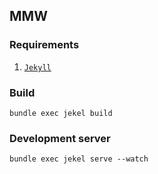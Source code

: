 ## MMW

### Requirements

1)  [`Jekyll`][jekyll-install]

### Build

`bundle exec jekel build`

### Development server

`bundle exec jekel serve --watch`



[jekyll-install]: https://jekyllrb.com/docs/installation/

